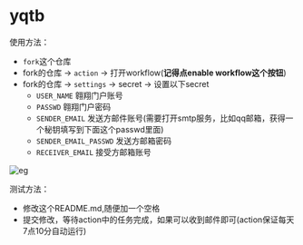 # yqtb
使用方法：
+ `fork`这个仓库
+ fork的仓库 -> `action` -> 打开workflow(**记得点enable workflow这个按钮**)
+ fork的仓库 -> `settings` -> secret -> 设置以下secret
    + `USER_NAME` 翱翔门户账号
    + `PASSWD` 翱翔门户密码
    + `SENDER_EMAIL` 发送方邮件账号(需要打开smtp服务，比如qq邮箱，获得一个秘钥填写到下面这个passwd里面)
    + `SENDER_EMAIL_PASSWD` 发送方邮箱密码
    + `RECEIVER_EMAIL` 接受方邮箱账号

![eg](imgs/eg.png)

测试方法：
+ 修改这个README.md,随便加一个空格
+ 提交修改，等待action中的任务完成，如果可以收到邮件即可(action保证每天7点10分自动运行)

       
 
 
  
 
